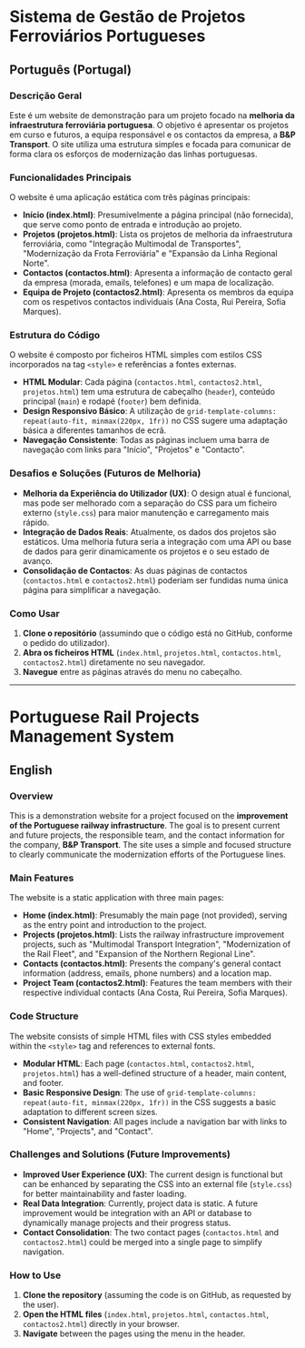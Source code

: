 # Sistema de Gestão de Projetos Ferroviários Portugueses

## Português (Portugal)

### Descrição Geral
Este é um website de demonstração para um projeto focado na **melhoria da infraestrutura ferroviária portuguesa**. O objetivo é apresentar os projetos em curso e futuros, a equipa responsável e os contactos da empresa, a **B&P Transport**. O site utiliza uma estrutura simples e focada para comunicar de forma clara os esforços de modernização das linhas portuguesas.

### Funcionalidades Principais
O website é uma aplicação estática com três páginas principais:
*   **Início (index.html)**: Presumivelmente a página principal (não fornecida), que serve como ponto de entrada e introdução ao projeto.
*   **Projetos (projetos.html)**: Lista os projetos de melhoria da infraestrutura ferroviária, como "Integração Multimodal de Transportes", "Modernização da Frota Ferroviária" e "Expansão da Linha Regional Norte".
*   **Contactos (contactos.html)**: Apresenta a informação de contacto geral da empresa (morada, emails, telefones) e um mapa de localização.
*   **Equipa de Projeto (contactos2.html)**: Apresenta os membros da equipa com os respetivos contactos individuais (Ana Costa, Rui Pereira, Sofia Marques).

### Estrutura do Código
O website é composto por ficheiros HTML simples com estilos CSS incorporados na tag `<style>` e referências a fontes externas.
*   **HTML Modular**: Cada página (`contactos.html`, `contactos2.html`, `projetos.html`) tem uma estrutura de cabeçalho (`header`), conteúdo principal (`main`) e rodapé (`footer`) bem definida.
*   **Design Responsivo Básico**: A utilização de `grid-template-columns: repeat(auto-fit, minmax(220px, 1fr))` no CSS sugere uma adaptação básica a diferentes tamanhos de ecrã.
*   **Navegação Consistente**: Todas as páginas incluem uma barra de navegação com links para "Início", "Projetos" e "Contacto".

### Desafios e Soluções (Futuros de Melhoria)
*   **Melhoria da Experiência do Utilizador (UX)**: O design atual é funcional, mas pode ser melhorado com a separação do CSS para um ficheiro externo (`style.css`) para maior manutenção e carregamento mais rápido.
*   **Integração de Dados Reais**: Atualmente, os dados dos projetos são estáticos. Uma melhoria futura seria a integração com uma API ou base de dados para gerir dinamicamente os projetos e o seu estado de avanço.
*   **Consolidação de Contactos**: As duas páginas de contactos (`contactos.html` e `contactos2.html`) poderiam ser fundidas numa única página para simplificar a navegação.

### Como Usar
1.  **Clone o repositório** (assumindo que o código está no GitHub, conforme o pedido do utilizador).
2.  **Abra os ficheiros HTML** (`index.html`, `projetos.html`, `contactos.html`, `contactos2.html`) diretamente no seu navegador.
3.  **Navegue** entre as páginas através do menu no cabeçalho.

---

# Portuguese Rail Projects Management System

## English

### Overview
This is a demonstration website for a project focused on the **improvement of the Portuguese railway infrastructure**. The goal is to present current and future projects, the responsible team, and the contact information for the company, **B&P Transport**. The site uses a simple and focused structure to clearly communicate the modernization efforts of the Portuguese lines.

### Main Features
The website is a static application with three main pages:
*   **Home (index.html)**: Presumably the main page (not provided), serving as the entry point and introduction to the project.
*   **Projects (projetos.html)**: Lists the railway infrastructure improvement projects, such as "Multimodal Transport Integration", "Modernization of the Rail Fleet", and "Expansion of the Northern Regional Line".
*   **Contacts (contactos.html)**: Presents the company's general contact information (address, emails, phone numbers) and a location map.
*   **Project Team (contactos2.html)**: Features the team members with their respective individual contacts (Ana Costa, Rui Pereira, Sofia Marques).

### Code Structure
The website consists of simple HTML files with CSS styles embedded within the `<style>` tag and references to external fonts.
*   **Modular HTML**: Each page (`contactos.html`, `contactos2.html`, `projetos.html`) has a well-defined structure of a header, main content, and footer.
*   **Basic Responsive Design**: The use of `grid-template-columns: repeat(auto-fit, minmax(220px, 1fr))` in the CSS suggests a basic adaptation to different screen sizes.
*   **Consistent Navigation**: All pages include a navigation bar with links to "Home", "Projects", and "Contact".

### Challenges and Solutions (Future Improvements)
*   **Improved User Experience (UX)**: The current design is functional but can be enhanced by separating the CSS into an external file (`style.css`) for better maintainability and faster loading.
*   **Real Data Integration**: Currently, project data is static. A future improvement would be integration with an API or database to dynamically manage projects and their progress status.
*   **Contact Consolidation**: The two contact pages (`contactos.html` and `contactos2.html`) could be merged into a single page to simplify navigation.

### How to Use
1.  **Clone the repository** (assuming the code is on GitHub, as requested by the user).
2.  **Open the HTML files** (`index.html`, `projetos.html`, `contactos.html`, `contactos2.html`) directly in your browser.
3.  **Navigate** between the pages using the menu in the header.
